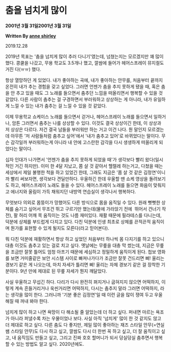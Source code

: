 # 춤을 넘치게 많이

**2001년 3월 31일2001년 3월 31일**

**Written By [anne shirley](https://www.todayitanzada.com/dance?author=600ccc46fca7d614a7dbe498)**

2019.12.28

2019년 목표는 '춤을 넘치게 많이 추러 다니기'였는데, 넘쳤는지는 모르겠지만 꽤 많이 했다. 콩쿨을 나갔고, 무용 학교도 3.5개나 했고, 깔쌈에 들어가 헤어스프레이 뮤지컬도 거진 다(ㅠㅠ) 했다.

항상 열망하던 게 있었다. 내가 좋아하는 곡에, 내가 좋아하는 안무를, 처음부터 끝까지 온전히 내가 추는 경험을 갖고 싶었다. 그러면 언젠가 춤을 추지 못하게 됐을 때, 혹은 춤을 안 추고 있을 때도 그 노래를 들으면서 춤추던 느낌을 떠올리면서 행복할 수 있을 것 같았다. 다른 사람이 춤추는 걸 구경하면서 부러워하고 상상하는 게 아니라, 내가 유일하게 느낄 수 있는 내가 춤추는 걸 느낄 수 있을 것 같았다.

이제 무용학교 쇼케이스 노래를 들으면서 걷거나, 헤어스프레이 노래를 들으면서 일하거나, 암튼 그러면서 춤추는 나를 상상할 수 있다. 이것도 결국 상상이긴 한데, 이 상상과 저 상상은 다르다. 저건 결국 남들을 부러워만 하는 거고 이건 나다. 뭔 말인지 모르겠는데 아무튼 '저 사람들처럼 춤추고 싶어'에서 '내가 춤추고 있어'로 바뀌었다는 말이다. 무슨 감각일까 부러워하는게 아니라 내 안에 고스란한 감각을 다시 생생하게 떠올리게 되었다는 말이다.

십자 인대가 나가면서 '언젠가 춤을 추지 못하게 되었을 때'가 생각보다 빨리 왔다(일시적인 거긴 하지만). 이미 한 4달 지났고, 쫌 살 것 같아서 헬렐레 하는거고, 다쳤을 때는 세상에서 제일 불행한 척을 하고 있었긴 한데, 그래도 지금은 '쫌 살 것 같은 김정연'이니까 빨리 써보자면, 생각보다 견딜만하다. 우울하긴 한데 우울할 땐 쇼케 영상을 돌려보기도 하고, 헤어스프레이 노래도 들을 수 있다. 헤어스프레이 노래를 들으면 화음이 맞춰지고 에너지와 울림이 가득 채워지던 내방역 연습실이 생각나서 행복하다.

무엇보다 의외로 몸뚱이가 망했어도 다른 방식으로 몸을 움직일 수 있다. 원래 뻣뻣한 상체를 숨기고 싶어서 무조건 뛰고 구르기만 했는데(물에 가라앉기 전에  뛰어서 건너기 작전), 팔 허리 어깨 목 움직이는 것도 나름 재미있다. 재활 때문에 필라테스를 다니는데, 덕분에 상체를 부드럽게 다지고 있다. 다친 덕분에 인생 최초로 상체를 끈적끈적 움직이며 뭔가를 표현할 수 있게 될지도 모른다(라고 믿어본다).

뭐 다친 덕분에 재활하면서 항상 하고 싶었던 처음부터 하나씩 몸 다지기를 하고 있으니 대충 이것도 춤추고 있는 걸로 치고 싶다. 옛날에는 무릎을 대충 막 썼는데, 지금은 무릎을 조금만 잘못 틀어도 엄청 아프기 때문에 세심하고 정밀하게 움직이게 된다. 첩보 영화를 보면 거미줄같은 보안 시스템 사이로 빠져나가다가 조금만 잘못 건드리면 삐! 울리는 경보기 같은 게 나오는데, 마치 자세가 틀리면 삐! 울리는 자체 경보기 같은 걸 장착한 기분이다. 9년 만에 제대로 된 무릎 자세가 뭔지 깨달았다.

사실 우울하고 무섭긴 하다. 다리가 다시 완전히 펴지거나 굽혀지지 않으면 어떡하지, 이렇게 계속 흔들거리거나 욱씬거리면 어떡하지, 다시는 춤추지 말라 그러면 어떡하지, 라는 생각을 많이 한다. 그러니까 '기분 좋은 김정연'일 때 이런 글을 많이 쟁여 두고 우울해질 때 꺼내 봐야 한다.

넘치게 많이 하고 나면 욕망이 다 해소될 줄 알았는데 더 하고 싶다. 퍼내면 마르는 욕조가 아니라 퍼낼수록 차는 우물이었나 보다. 사실 아직 '넘치게' 많이 한 것 같지도 않고 더 제대로 하고 싶다. 다른 춤도 다 좋지만, 제일 많이 좋아하는 재즈 스타일 안무(=연실쌤 스타일 안무)도 다시 하고 싶고, 깔쌈도 다시 더 한번 꼭 하고 싶고, 더 잘 움직이고 싶고, 내 움직임도 만들고 싶고, 그리고 진짜 호호 할머니가 되서 덩실덩실 춤추면서 행복할 수 있는 방법도 알고 싶다. 2020년에도.